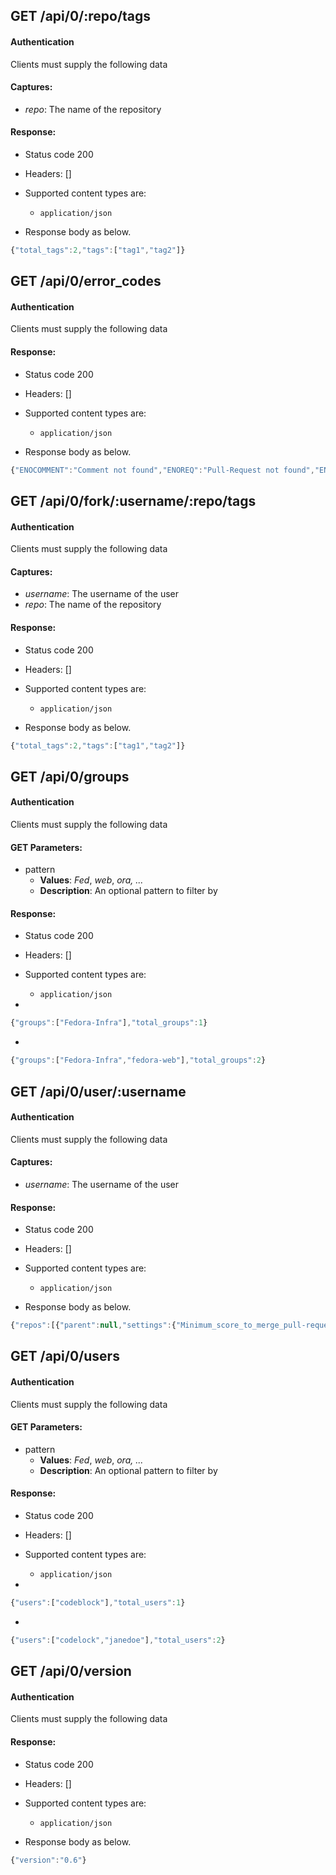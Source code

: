 ## GET /api/0/:repo/tags

#### Authentication



Clients must supply the following data


#### Captures:

- *repo*: The name of the repository

#### Response:

- Status code 200
- Headers: []

- Supported content types are:

    - `application/json`

- Response body as below.

```javascript
{"total_tags":2,"tags":["tag1","tag2"]}
```

## GET /api/0/error_codes

#### Authentication



Clients must supply the following data


#### Response:

- Status code 200
- Headers: []

- Supported content types are:

    - `application/json`

- Response body as below.

```javascript
{"ENOCOMMENT":"Comment not found","ENOREQ":"Pull-Request not found","ENOISSUE":"Issue not found","ENOTASSIGNED":"This request must be assigned to be merged","EDBERROR":"An error occured at the database level and prevent the action from reaching completion","ENOTASSIGNEE":"Only the assignee can merge this review","ENOCODE":"Variable message describing the issue","EINVALIDTOK":"Invalid or expired token. Please visit https://pagure.io/ to get or renew your API token.","EPRSCORE":"This request does not have the minimum review score necessary to be merged","EINVALIDREQ":"Invalid or incomplete input submited","ENOPROJECTS":"No projects found","EPULLREQUESTSDISABLED":"Pull-Request have been deactivated for this project","ENOUSER":"No such user found","ETRACKERDISABLED":"Issue tracker disabled for this project","ENOPRCLOSE":"You are not allowed to merge/close pull-request for this project","ENOPROJECT":"Project not found","EISSUENOTALLOWED":"You are not allowed to view this issue"}
```

## GET /api/0/fork/:username/:repo/tags

#### Authentication



Clients must supply the following data


#### Captures:

- *username*: The username of the user
- *repo*: The name of the repository

#### Response:

- Status code 200
- Headers: []

- Supported content types are:

    - `application/json`

- Response body as below.

```javascript
{"total_tags":2,"tags":["tag1","tag2"]}
```

## GET /api/0/groups

#### Authentication



Clients must supply the following data


#### GET Parameters:

- pattern
     - **Values**: *Fed*, *web*, *ora, ...*
     - **Description**: An optional pattern to filter by


#### Response:

- Status code 200
- Headers: []

- Supported content types are:

    - `application/json`

- 

```javascript
{"groups":["Fedora-Infra"],"total_groups":1}
```

- 

```javascript
{"groups":["Fedora-Infra","fedora-web"],"total_groups":2}
```

## GET /api/0/user/:username

#### Authentication



Clients must supply the following data


#### Captures:

- *username*: The username of the user

#### Response:

- Status code 200
- Headers: []

- Supported content types are:

    - `application/json`

- Response body as below.

```javascript
{"repos":[{"parent":null,"settings":{"Minimum_score_to_merge_pull-request":-1,"Web-hooks":null,"pull_requests":true,"Only_assignee_can_merge_pull-request":false,"project_documentation":false,"issue_tracker":true},"user":{"fullname":"Ricky Elrod","name":"codeblock"},"name":"testrepo","id":4,"date_created":"1426595173","description":"test description"}],"user":{"fullname":"Ricky Elrod","name":"codeblock"},"forks":[]}
```

## GET /api/0/users

#### Authentication



Clients must supply the following data


#### GET Parameters:

- pattern
     - **Values**: *Fed*, *web*, *ora, ...*
     - **Description**: An optional pattern to filter by


#### Response:

- Status code 200
- Headers: []

- Supported content types are:

    - `application/json`

- 

```javascript
{"users":["codeblock"],"total_users":1}
```

- 

```javascript
{"users":["codelock","janedoe"],"total_users":2}
```

## GET /api/0/version

#### Authentication



Clients must supply the following data


#### Response:

- Status code 200
- Headers: []

- Supported content types are:

    - `application/json`

- Response body as below.

```javascript
{"version":"0.6"}
```


